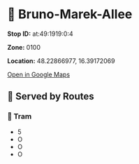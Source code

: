 # 🚉 Bruno-Marek-Allee


**Stop ID:** at:49:1919:0:4

**Zone:** 0100

**Location:** 48.22866977, 16.39172069

[Open in Google Maps](https://www.google.com/maps?q=48.22866977,16.39172069)

## 🚆 Served by Routes

### 🚊 Tram
- 5
- O
- O
- O